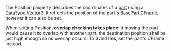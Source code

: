 The Position property describes the coordinates of a [part](https://developer.roblox.com/api-reference/class/BasePart) using a [DataType.Vector3](https://developer.roblox.com/search#stq=Vector3). It reflects the position of the part's [BasePart.CFrame](https://developer.roblox.com/api-reference/property/BasePart/CFrame), however it can also be set.

When setting Position, **overlap checking takes place**: if moving the part would cause it to overlap with another part, the destination position shall be just high enough so no overlap occurs. To avoid this, set the part's CFrame instead.